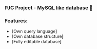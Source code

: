 ### PJC Project - MySQL like database 👋

### Features:
  - [Own query language]
  - [Own database structure]
  - [Fully editable database]
